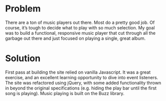 # Problem
There are a ton of music players out there. Most do a pretty good job. Of course, it’s tough to decide what to play with so much selection. My goal was to build a functional, responsive music player that cut through all the garbage out there and just focused on playing a single, great album.

# Solution
First pass at building the site relied on vanilla Javascript. It was a great exercise, and an excellent learning opportunity to dive into event listeners. The site was refactored using jQuery, with some added functionality thrown in beyond the original specifications (e.g. hiding the play bar until the first song is playing). Music playing is built on the Buzz library.
